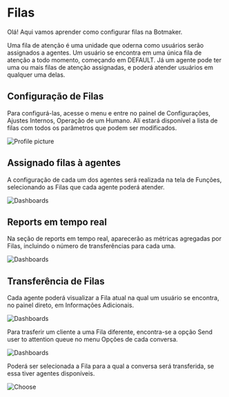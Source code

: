 # Filas

Olá! Aqui vamos aprender como configurar filas na Botmaker.

Uma fila de atenção é uma unidade que oderna como usuários serão assignados a agentes. Um usuário se encontra em uma única fila de atenção a todo momento, começando em DEFAULT. Já um agente pode ter uma ou mais filas de atenção assignadas, e poderá atender usuários em qualquer uma delas.

## Configuração de Filas

Para configurá-las, acesse o menu e entre no painel de Configurações, Ajustes Internos, Operação de um Humano. Alí estará disponível a lista de filas com todos os parâmetros que podem ser modificados.

![Profile picture](https://botmakeradmin.github.io/docs/pt/imagens/human.PNG)

## Assignado filas à agentes

A configuração de cada um dos agentes será realizada na tela de Funções, selecionando as Filas que cada agente poderá atender.

![Dashboards](https://botmakeradmin.github.io/docs/pt/imagens/roles.PNG)

## Reports em tempo real

Na seção de reports em tempo real, aparecerão as métricas agregadas por Filas, incluindo o número de transferências para cada uma.

![Dashboards](https://botmakeradmin.github.io/docs/pt/imagens/dashboard.png)

## Transferência de Filas

Cada agente poderá visualizar a Fila atual na qual um usuário se encontra, no painel direto, em Informações Adicionais.

![Dashboards](https://botmakeradmin.github.io/docs/pt/imagens/chats-rhs.png)

Para trasferir um cliente a uma Fila diferente, encontra-se a opção Send user to attention queue no menu Opções de cada conversa.

![Dashboards](https://botmakeradmin.github.io/docs/pt/imagens/chats-ms.png)

Poderá ser selecionada a Fila para a qual a conversa será transferida, se essa tiver agentes disponíveis.

![Choose](https://botmakeradmin.github.io/docs/pt/imagens/choose.PNG)

